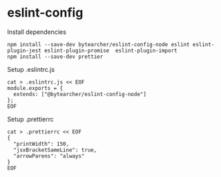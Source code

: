 # eslint-config

Install dependencies

    npm install --save-dev bytearcher/eslint-config-node eslint eslint-plugin-jest eslint-plugin-promise  eslint-plugin-import
    npm install --save-dev prettier

Setup .eslintrc.js

    cat > .eslintrc.js << EOF 
    module.exports = {
      extends: ["@bytearcher/eslint-config-node"]
    };
    EOF

Setup .prettierrc

    cat > .prettierrc << EOF 
    {
      "printWidth": 150,
      "jsxBracketSameLine": true,
      "arrowParens": "always"
    }
    EOF
